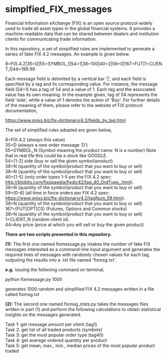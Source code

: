 # simplfied_FIX_messages
Financial Information eXchange (FIX) is an open source protocol widely used to trade all asset types in the global financial systems. It provides a machine-readable data that can be shared between dealers and institution clients for communicating trade information. 

In this repository, a set of simplified rules are implemented to generate a series of fake FIX 4.2 messages. An example is given below.

8=FIX.4.2|35=D|55=SYMBOL_1|54=1|38=100|40=2|59=0|167=FUT|1=CLIENT_1|44=199.99 

Each message field is delimited by a vertical bar '|', and each field is specified by a tag and its corresponding value. For instance, the message field (54=1) has a tag of 54 and a value of 1. Each tag and the associated value has its own meaning. In the example given, tag of 54 represents the field 'side', while a value of 1 denotes the action of 'Buy'. For further details of the meaning of them, please refer to the website of FIX protocol documentation,

https://www.onixs.biz/fix-dictionary/4.2/fields_by_tag.html

The set of simplified rules adopted are given below,

8=FIX.4.2 (always this value) <br />
35=D (always a new order message ‘D’) <br />
55=SYMBOL_N (Symbol meaning the product name: N is a number) Note that in real life this could be a stock like GOOGLE. <br />
54=[1-2] side (buy or sell the given symbol/product) <br />
38=N (quantity of the symbol/product that you want to buy or sell) <br />
38=N (quantity of the symbol/product that you want to buy or sell) <br />
40=[1-5] (only order types 1-5 per the FIX 4.2 spec: http://btobits.com/fixopaedia/fixdic42/tag_40_OrdType_.html). <br />
38=N (quantity of the symbol/product that you want to buy or sell)  <br />
59=[0-6] (all time in force orders per FIX 4.2 spec: https://www.onixs.biz/fix-dictionary/4.2/tagNum_59.html). <br />
38=N (quantity of the symbol/product that you want to buy or sell)  <br />
167=(FUT|OPT|CS) (Futures, Options and Common stocks)  <br />
38=N (quantity of the symbol/product that you want to buy or sell) <br />
1=CLIENT_N (random client id). <br />
44=Any price (price at which you will sell or buy the given product)   <br />



**There are two scripts presented in this repository.**

**(1):** The first one named fixmessage.py intakes the number of fake FIX messages interested as a command-line input argument and generates the required lines of messages with randomly chosen values for each tag, outputing the results into a .txt file named 'fixmsg.txt'.

**e.g.** issuing the follwoing command on terminal,

python fixmessage.py 1000

generates 1000 random and simplified FIX 4.2 messages written in a file called fixmsg.txt


**(2):** The second one named fixmsg_stats.py takes the messages files written in part (1) and perform the following calculations to obtain statistical insights on the messages generated. 

Task 1: get message amount per client (tag1) <br />
Task 2: get list of all traded products (symbols) <br />
Task 3: get the most popular order type (tag40) <br />
Task 4: get average ordered quantity per product <br />
Task 5: get mean, max., min., median prices of the most popular product traded






